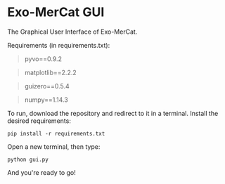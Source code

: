 # Exo-MerCat GUI

The Graphical User Interface of Exo-MerCat.

Requirements (in requirements.txt):

>  pyvo==0.9.2

> matplotlib==2.2.2

> guizero==0.5.4

> numpy==1.14.3


To run, download the repository and redirect to it in a terminal. Install the desired requirements:

`pip install -r requirements.txt `

Open a new terminal, then type:

`python gui.py `

And you're ready to go!